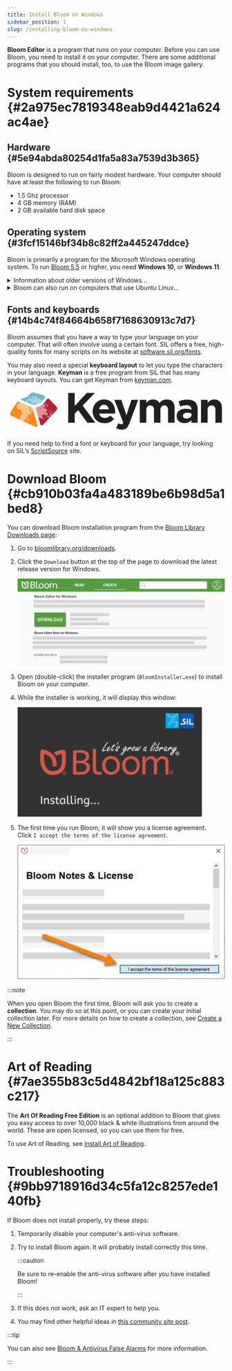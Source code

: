 ```yaml
---
title: Install Bloom on Windows
sidebar_position: 1
slug: /installing-bloom-on-windows
---
```




**Bloom Editor** is a program that runs on your computer. Before you can use Bloom, you need to install it on your computer. There are some additional programs that you should install, too, to use the Bloom image gallery.


# System requirements {#2a975ec7819348eab9d4421a624ac4ae}


## Hardware {#5e94abda80254d1fa5a83a7539d3b365}


Bloom is designed to run on fairly modest hardware. Your computer should have at least the following to run Bloom:

- 1.5 Ghz processor
- 4 GB memory (RAM)
- 2 GB available hard disk space

## Operating system {#3fcf15146bf34b8c82ff2a445247ddce}


Bloom is primarily a program for the Microsoft Windows operating system. To run [Bloom 5.5](/release-notes-5-5#45d2af0275fc4ca89ae94264e38dce71) or higher, you need **Windows 10**, or **Windows 11**.

<details>
<summary>Information about older versions of Windows…</summary>

You can use older versions of Bloom with Windows XP and Windows Vista, but this is **NOT recommended**. If you must use these unsupported operating systems, you can download older versions of Bloom from the [Bloom Library downloads](https://bloomlibrary.org/page/create/downloads) page. 


</details>

<details>
<summary>Bloom can also run on computers that use Ubuntu Linux…</summary>

Bloom comes pre-installed in [Wasta-Linux](https://www.wastalinux.org/), SIL’s Linux distro.


If you are using Ubuntu Jammy (22.04)+, you can download Bloom 5.4 as a [Flatpak](https://flathub.org/apps/details/org.sil.Bloom).


For Ubuntu Bionic (18.04) and Focal (20.04), Bloom is distributed as apt packages from SIL’s package repository. See [Install Bloom on Linux](/installing-bloom-linux) for installation instructions.


</details>


## Fonts and keyboards {#14b4c74f84664b658f7168630913c7d7}


Bloom assumes that you have a way to type your language on your computer. That will often involve using a certain font. SIL offers a free, high-quality fonts for many scripts on its website at [software.sil.org/fonts](https://software.sil.org/fonts).


You may also need a special **keyboard layout** to let you type the characters in your language. **Keyman** is a free program from SIL that has many keyboard layouts. You can get Keyman from [keyman.com](https://keyman.com/).


![](./installing-bloom-on-windows.551e3c1f-13be-47e0-bac3-7778479379fa.png)


If you need help to find a font or keyboard for your language, try looking on SIL’s [ScriptSource](https://scriptsource.org/) site. 


# Download Bloom {#cb910b03fa4a483189be6b98d5a1bed8}


You can download Bloom installation program from the [Bloom Library Downloads page](https://bloomlibrary.org/downloads):

1. Go to [bloomlibrary.org/downloads](https://bloomlibrary.org/downloads).
2. Click the `Download` button at the top of the page to download the latest release version for Windows.

	![](./installing-bloom-on-windows.f708c2a2-1e20-4181-ae0d-7a0a0be6dea0.png)

3. Open (double-click) the installer program (`BloomInstaller…exe`) to install Bloom on your computer.
4. While the installer is working, it will display this window:

	![](./installing-bloom-on-windows.8969648d-9190-4f34-ac91-0e3e43b6c07a.png)

5. The first time you run Bloom, it will show you a license agreement. Click `I accept the terms of the license agreement`.

	![](./installing-bloom-on-windows.dd09dfd6-5805-476c-9fd4-4b9eebf6afca.png)


:::note

When you open Bloom the first time, Bloom will ask you to create a **collection**. You may do so at this point, or you can create your initial collection later.
For more details on how to create a collection, see [Create a New Collection](/creating-a-new-collection).

:::




# Art of Reading {#7ae355b83c5d4842bf18a125c883c217}


The **Art Of Reading Free Edition** is an optional addition to Bloom that gives you easy access to over 10,000 black & white illustrations from around the world. These are open licensed, so you can use them for free.


To use Art of Reading, see [Install Art of Reading](/a5ed4547-8c41-4183-8da3-6b429cd4a600).


# Troubleshooting {#9bb9718916d34c5fa12c8257ede140fb}


If Bloom does not install properly, try these steps:

1. Temporarily disable your computer's anti-virus software.
2. Try to install Bloom again. It will probably install correctly this time.

	:::caution
	
	Be sure to re-enable the anti-virus software after you have installed Bloom!
	
	:::
	
	

3. If this does not work, ask an IT expert to help you.
4. You may find other helpful ideas in [this community site post](https://community.software.sil.org/t/how-to-fix-installation-problems/17).

:::tip

You can also see [Bloom & Antivirus False Alarms](/antivirus-general) for more information.

:::



